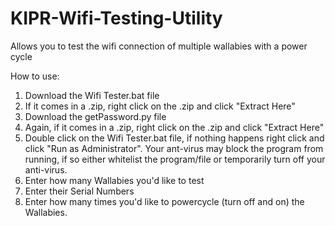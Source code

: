 # KIPR-Wifi-Testing-Utility
Allows you to test the wifi connection of multiple wallabies with a power cycle

How to use:

1. Download the Wifi Tester.bat file
2. If it comes in a .zip, right click on the .zip and click "Extract Here"
3. Download the getPassword.py file
4. Again, if it comes in a .zip, right click on the .zip and click "Extract Here"
5. Double click on the Wifi Tester.bat file, if nothing happens right click and click "Run as Administrator". Your ant-virus may block the program from running, if so either whitelist the program/file or temporarily turn off your anti-virus.
6. Enter how many Wallabies you'd like to test
7. Enter their Serial Numbers
8. Enter how many times you'd like to powercycle (turn off and on) the Wallabies.



